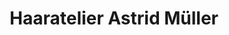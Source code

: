 ---
title: "Haaratelier Astrid Müller"
url: /schmitten/haaratelier-astrid-mueller/
shop: Friseur
---